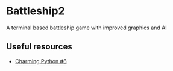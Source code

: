 # Battleship2
A terminal based battleship game with improved graphics and AI

## Useful resources

- [Charming Python #6](http://gnosis.cx/publish/programming/charming_python_6.html)

